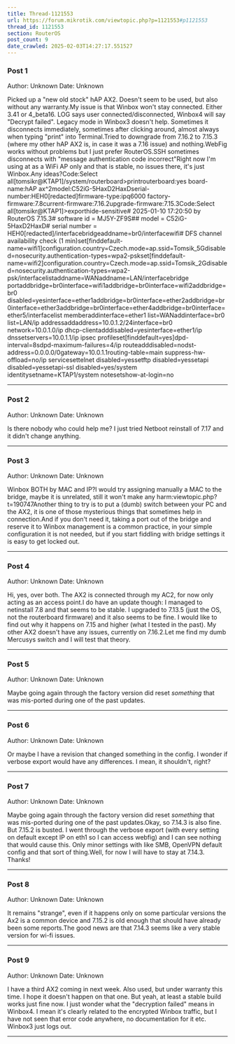 ```yaml
---
title: Thread-1121553
url: https://forum.mikrotik.com/viewtopic.php?p=1121553#p1121553
thread_id: 1121553
section: RouterOS
post_count: 9
date_crawled: 2025-02-03T14:27:17.551527
---
```


### Post 1
Author: Unknown
Date: Unknown

Picked up a "new old stock" hAP AX2. Doesn't seem to be used, but also without any warranty.My issue is that Winbox won't stay connected. Either 3.41 or 4_beta16. LOG says user connected/disconnected, Winbox4 will say "Decrypt failed". Legacy mode in Winbox3 doesn't help. Sometimes it disconnects immediately, sometimes after clicking around, almost always when typing "print" into Terminal.Tried to downgrade from 7.16.2 to 7.15.3 (where my other hAP AX2 is, in case it was a 7.16 issue) and nothing.WebFig works without problems but I just prefer RouterOS.SSH sometimes disconnects with "message authentication code incorrect"Right now I'm using at as a WiFi AP only and that is stable, no issues there, it's just Winbox.Any ideas?Code:Select all[tomsikr@KTAP1]/system/routerboard>printrouterboard:yes
        board-name:hAP ax^2model:C52iG-5HaxD2HaxDserial-number:HEH0[redacted]firmware-type:ipq6000
  factory-firmware:7.8current-firmware:7.16.2upgrade-firmware:7.15.3Code:Select all[tomsikr@KTAP1]>exporthide-sensitive# 2025-01-10 17:20:50 by RouterOS 7.15.3# software id = MJ5Y-ZF9S## model = C52iG-5HaxD2HaxD# serial number = HEH0[redacted]/interfacebridgeaddname=br0/interfacewifi# DFS channel availability check (1 min)set[finddefault-name=wifi1]configuration.country=Czech.mode=ap.ssid=Tomsik_5Gdisabled=nosecurity.authentication-types=wpa2-pskset[finddefault-name=wifi2]configuration.country=Czech.mode=ap.ssid=Tomsik_2Gdisabled=nosecurity.authentication-types=wpa2-psk/interfacelistaddname=WANaddname=LAN/interfacebridge portaddbridge=br0interface=wifi1addbridge=br0interface=wifi2addbridge=br0 disabled=yesinterface=ether1addbridge=br0interface=ether2addbridge=br0interface=ether3addbridge=br0interface=ether4addbridge=br0interface=ether5/interfacelist memberaddinterface=ether1 list=WANaddinterface=br0 list=LAN/ip addressaddaddress=10.0.1.2/24interface=br0 network=10.0.1.0/ip dhcp-clientadddisabled=yesinterface=ether1/ip dnssetservers=10.0.1.1/ip ipsec profileset[finddefault=yes]dpd-interval=8sdpd-maximum-failures=4/ip routeadddisabled=nodst-address=0.0.0.0/0gateway=10.0.1.1routing-table=main suppress-hw-offload=no/ip servicesettelnet disabled=yessetftp disabled=yessetapi disabled=yessetapi-ssl disabled=yes/system identitysetname=KTAP1/system notesetshow-at-login=no

---
### Post 2
Author: Unknown
Date: Unknown

Is there nobody who could help me? I just tried Netboot reinstall of 7.17 and it didn't change anything.

---
### Post 3
Author: Unknown
Date: Unknown

Winbox BOTH by MAC and IP?I would try assigning manually a MAC to the bridge, maybe it is unrelated, still it won't make any harm:viewtopic.php?t=190747Another thing to try is to put a (dumb) switch between your PC and the AX2, it is one of those mysterious things that sometimes help in connection.And if you don't need it, taking a port out of the bridge and reserve it to Winbox management is a common practice, in your simple configuration it is not needed, but if you start fiddling with bridge settings it is easy to get locked out.

---
### Post 4
Author: Unknown
Date: Unknown

Hi, yes, over both. The AX2 is connected through my AC2, for now only acting as an access point.I do have an update though: I managed to netinstall 7.8 and that seems to be stable. I upgraded to 7.13.5 (just the OS, not the routerboard firmware) and it also seems to be fine. I would like to find out why it happens on 7.15 and higher (what I tested in the past). My other AX2 doesn't have any issues, currently on 7.16.2.Let me find my dumb Mercusys switch and I will test that theory.

---
### Post 5
Author: Unknown
Date: Unknown

Maybe going again through the factory version did reset *something* that was mis-ported during one of the past updates.

---
### Post 6
Author: Unknown
Date: Unknown

Or maybe I have a revision that changed something in the config. I wonder if verbose export would have any differences. I mean, it shouldn't, right?

---
### Post 7
Author: Unknown
Date: Unknown

Maybe going again through the factory version did reset *something* that was mis-ported during one of the past updates.Okay, so 7.14.3 is also fine. But 7.15.2 is busted. I went through the verbose export (with every setting on default except IP on eth1 so I can access webfig) and I can see nothing that would cause this. Only minor settings with like SMB, OpenVPN default config and that sort of thing.Well, for now I will have to stay at 7.14.3. Thanks!

---
### Post 8
Author: Unknown
Date: Unknown

It remains "strange", even if it happens only on some particular versions the Ax2 is a common device and 7.15.2 is old enough that should have already been some reports.The good news are that 7.14.3 seems like a very stable version for wi-fi issues.

---
### Post 9
Author: Unknown
Date: Unknown

I have a third AX2 coming in next week. Also used, but under warranty this time. I hope it doesn't happen on that one. But yeah, at least a stable build works just fine now. I just wonder what the "decryption failed" means in Winbox4. I mean it's clearly related to the encrypted Winbox traffic, but I have not seen that error code anywhere, no documentation for it etc. Winbox3 just logs out.

---
